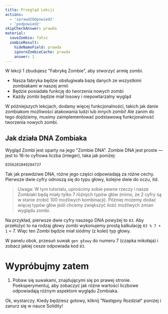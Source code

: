 ```yaml
---
title: Przegląd Lekcji
actions:
  - 'sprawdźOdpowiedź'
  - 'podpowiedź'
skipCheckAnswer: prawda
material:
  saveZombie: fałsz
  zombieResult:
    hideNameField: prawda
    ignoreZombieCache: prawda
    answer: 1
---
```


W lekcji 1 zbudujesz "Fabrykę Zombie", aby stworzyć armię zombi.

* Nasza fabryka będzie obsługiwała bazę danych ze wszystkimi zombiakami w naszej armii
* Będzie posiadała funkcję do tworzenia nowych zombi
* Każdy zombi będzie miał losowy i niepowtarzalny wygląd

W późniejszych lekcjach, dodamy więcej funkcjonalności, takich jak danie zombiakom możliwości atakowania ludzi lub innych zombi! Ale zanim do tego dojdziemy, musimy zaimplementować podstawową funkcjonalność tworzenia nowych zombi.

## Jak działa DNA Zombiaka

Wygląd Zombi jest oparty na jego "Zombie DNA". Zombie DNA jest proste — jest to 16-to cyfrowa liczba (integer), taka jak poniżej:

    8356281049284737
    

Tak jak prawdziwe DNA, różne jego części odpowiadają za różne cechy. Pierwsze dwie cyfry odnoszą się do typu głowy, kolejne dwie do oczu, itd.

> Uwaga: W tym tutorialu, uprościmy sobie pewne rzeczy i nasze Zombiaki będą miały tylko 7 różnych typów głów (mimo, że 2 cyfry są w stanie zrobić 100 możliwych kombinacji). Później możemy dodać więcej typów głów jeśli chcemy zwiększyć ilość możliwych zmian wyglądu zombi.

Na przykład, pierwsze dwie cyfry naszego DNA powyżej to `83`. Aby przełożyć to na rodzaj głowy zombi wykonujemy prostą kalkulację `83 % 7 + 1` = 7. Więc ten Zombi będzie miał siódmy (z kolei) typ głowy.

W panelu obok, przesuń suwak `gen głowy` do numeru 7 (czapka mikołaja) i zobacz jakiej cesze odpowiada kod `83`.

# Wypróbujmy zatem

1. Pobaw się suwakami, znajdującymi się po prawej stronie. Poeksperymentuj, aby zobaczyć jak różne wartości liczbowe odpowiadają różnym aspektom wyglądu Zombiaka.

Ok, wystarczy. Kiedy będziesz gotowy, kliknij "Następny Rozdział" poniżej i zanurz się w nauce Solidity!